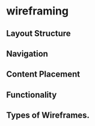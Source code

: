 # wireframing
## Layout Structure
## Navigation
## Content Placement
## Functionality
## Types of Wireframes.
